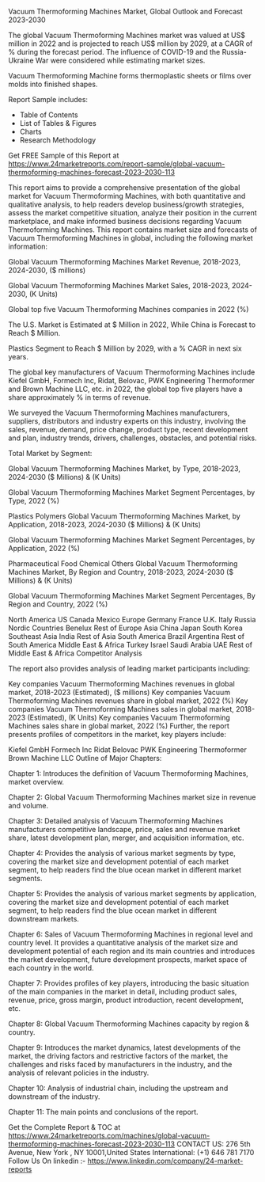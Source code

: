 Vacuum Thermoforming Machines Market, Global Outlook and Forecast 2023-2030

The global Vacuum Thermoforming Machines market was valued at US$ million in 2022 and is projected to reach US$ million by 2029, at a CAGR of % during the forecast period. The influence of COVID-19 and the Russia-Ukraine War were considered while estimating market sizes.

Vacuum Thermoforming Machine forms thermoplastic sheets or films over molds into finished shapes.

Report Sample includes:
- Table of Contents
- List of Tables & Figures
- Charts
- Research Methodology

Get FREE Sample of this Report at https://www.24marketreports.com/report-sample/global-vacuum-thermoforming-machines-forecast-2023-2030-113

This report aims to provide a comprehensive presentation of the global market for Vacuum Thermoforming Machines, with both quantitative and qualitative analysis, to help readers develop business/growth strategies, assess the market competitive situation, analyze their position in the current marketplace, and make informed business decisions regarding Vacuum Thermoforming Machines. This report contains market size and forecasts of Vacuum Thermoforming Machines in global, including the following market information:

Global Vacuum Thermoforming Machines Market Revenue, 2018-2023, 2024-2030, ($ millions)

Global Vacuum Thermoforming Machines Market Sales, 2018-2023, 2024-2030, (K Units)

Global top five Vacuum Thermoforming Machines companies in 2022 (%)

The U.S. Market is Estimated at $ Million in 2022, While China is Forecast to Reach $ Million.

Plastics Segment to Reach $ Million by 2029, with a % CAGR in next six years.

The global key manufacturers of Vacuum Thermoforming Machines include Kiefel GmbH, Formech Inc, Ridat, Belovac, PWK Engineering Thermoformer and Brown Machine LLC, etc. in 2022, the global top five players have a share approximately % in terms of revenue.

We surveyed the Vacuum Thermoforming Machines manufacturers, suppliers, distributors and industry experts on this industry, involving the sales, revenue, demand, price change, product type, recent development and plan, industry trends, drivers, challenges, obstacles, and potential risks.

Total Market by Segment:

Global Vacuum Thermoforming Machines Market, by Type, 2018-2023, 2024-2030 ($ Millions) & (K Units)

Global Vacuum Thermoforming Machines Market Segment Percentages, by Type, 2022 (%)

Plastics
Polymers
Global Vacuum Thermoforming Machines Market, by Application, 2018-2023, 2024-2030 ($ Millions) & (K Units)

Global Vacuum Thermoforming Machines Market Segment Percentages, by Application, 2022 (%)

Pharmaceutical
Food
Chemical
Others
Global Vacuum Thermoforming Machines Market, By Region and Country, 2018-2023, 2024-2030 ($ Millions) & (K Units)

Global Vacuum Thermoforming Machines Market Segment Percentages, By Region and Country, 2022 (%)

North America
US
Canada
Mexico
Europe
Germany
France
U.K.
Italy
Russia
Nordic Countries
Benelux
Rest of Europe
Asia
China
Japan
South Korea
Southeast Asia
India
Rest of Asia
South America
Brazil
Argentina
Rest of South America
Middle East & Africa
Turkey
Israel
Saudi Arabia
UAE
Rest of Middle East & Africa
Competitor Analysis

The report also provides analysis of leading market participants including:

Key companies Vacuum Thermoforming Machines revenues in global market, 2018-2023 (Estimated), ($ millions)
Key companies Vacuum Thermoforming Machines revenues share in global market, 2022 (%)
Key companies Vacuum Thermoforming Machines sales in global market, 2018-2023 (Estimated), (K Units)
Key companies Vacuum Thermoforming Machines sales share in global market, 2022 (%)
Further, the report presents profiles of competitors in the market, key players include:

Kiefel GmbH
Formech Inc
Ridat
Belovac
PWK Engineering Thermoformer
Brown Machine LLC
Outline of Major Chapters:

Chapter 1: Introduces the definition of Vacuum Thermoforming Machines, market overview.

Chapter 2: Global Vacuum Thermoforming Machines market size in revenue and volume.

Chapter 3: Detailed analysis of Vacuum Thermoforming Machines manufacturers competitive landscape, price, sales and revenue market share, latest development plan, merger, and acquisition information, etc.

Chapter 4: Provides the analysis of various market segments by type, covering the market size and development potential of each market segment, to help readers find the blue ocean market in different market segments.

Chapter 5: Provides the analysis of various market segments by application, covering the market size and development potential of each market segment, to help readers find the blue ocean market in different downstream markets.

Chapter 6: Sales of Vacuum Thermoforming Machines in regional level and country level. It provides a quantitative analysis of the market size and development potential of each region and its main countries and introduces the market development, future development prospects, market space of each country in the world.

Chapter 7: Provides profiles of key players, introducing the basic situation of the main companies in the market in detail, including product sales, revenue, price, gross margin, product introduction, recent development, etc.

Chapter 8: Global Vacuum Thermoforming Machines capacity by region & country.

Chapter 9: Introduces the market dynamics, latest developments of the market, the driving factors and restrictive factors of the market, the challenges and risks faced by manufacturers in the industry, and the analysis of relevant policies in the industry.

Chapter 10: Analysis of industrial chain, including the upstream and downstream of the industry.

Chapter 11: The main points and conclusions of the report.

Get the Complete Report & TOC at https://www.24marketreports.com/machines/global-vacuum-thermoforming-machines-forecast-2023-2030-113
CONTACT US:
276 5th Avenue, New York , NY 10001,United States
International: (+1) 646 781 7170
Follow Us On linkedin :- https://www.linkedin.com/company/24-market-reports
